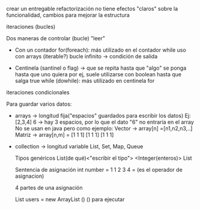 crear un entregable
refactorización no tiene efectos "claros" sobre la funcionalidad, cambios para mejorar la estructura

iteraciones (bucles)

Dos maneras de controlar (bucle) "leer"
- Con un contador
	for(foreach): más utilizado en el contador
	while
	uso con arrays (iterable?)
	bucle infinito -> condición de salida
	
- Centinela (santinel o flag) -> que se repita hasta que "algo" se ponga hasta que uno quiera por ej, suele utilizarse con boolean hasta que salga true
	while (dowhile): más utilizado en centinela
	for


iteraciones condicionales


Para guardar varios datos:
- arrays -> longitud fija("espacios" guardados para escribir los datos)
	Ej: [2,3,4] 6 -> hay 3 espacios, por lo que el dato "6" no entraría en el array
	No se usan en java pero como ejemplo:
	Vector -> array[n] =[n1,n2,n3,..]
	Matriz -> array[n,m] =  [1 1 1]
							[1 1 1]
							[1 1 1]
- collection -> longitud variable
	List, Set, Map, Queue

	Tipos genéricos
	List(de qué)<"escribir el tipo">
		<String>
		<Integer(enteros)>
	List <String>
	
	Sentencia de asignación
	int number = 1
	1	2	   3 4
	= (es el operador de asignacion)

	4 partes de una asignación

	List<Integer> users = new ArrayList<Integer> ()
	() para ejecutar